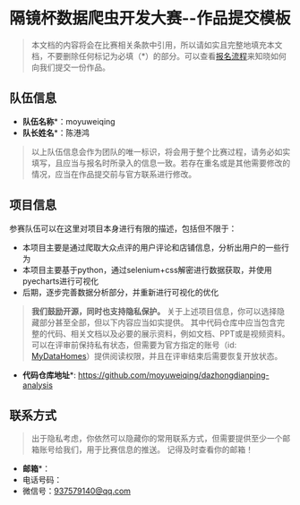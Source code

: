 # 隔镜杯数据爬虫开发大赛--作品提交模板

> 本文档的内容将会在比赛相关条款中引用，所以请如实且完整地填充本文档，不要删除任何标记为必填（*）的部分。可以查看[报名流程](../README.md)来知晓如何向我们提交一份作品。

## 队伍信息

* **队伍名称***：moyuweiqing
* **队长姓名***：陈港鸿

> 以上队伍信息会作为团队的唯一标识，将会用于整个比赛过程，请务必如实填写，且应当与报名时所录入的信息一致。若存在重名或是其他需要修改的情况，应当在作品提交前与官方联系进行修改。


## 项目信息

参赛队伍可以在这里对项目本身进行有限的描述，包括但不限于：
 * 本项目主要是通过爬取大众点评的用户评论和店铺信息，分析出用户的一些行为
 * 本项目主要基于python，通过selenium+css解密进行数据获取，并使用pyecharts进行可视化
 * 后期，逐步完善数据分析部分，并重新进行可视化的优化


> **我们鼓励开源，同时也支持隐私保护。**
> 关于上述项目信息，你可以选择隐藏部分甚至全部，但以下内容应当如实提供。
> 其中代码仓库中应当包含完整的代码、相关文档以及必要的展示资料，例如文档、PPT或是视频资料。
> 可以在评审前保持私有状态，但需要为官方指定的账号（id: [MyDataHomes](https://github.com/MyDataHomes)）提供阅读权限，并且在评审结束后需要恢复开放状态。

* **代码仓库地址***: https://github.com/moyuweiqing/dazhongdianping-analysis



## 联系方式
> 出于隐私考虑，你依然可以隐藏你的常用联系方式，但需要提供至少一个邮箱账号给我们，用于比赛信息的推送。
> 记得及时查看你的邮箱！

* **邮箱***：
* 电话号码：
* 微信号：937579140@qq.com
